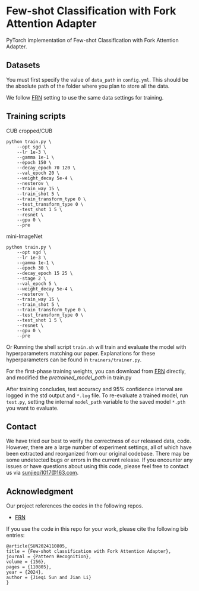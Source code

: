 # **Few-shot Classification with Fork Attention Adapter**

PyTorch implementation of Few-shot Classification with Fork Attention Adapter.

## Datasets

You must first specify the value of `data_path` in `config.yml`. This should be the absolute path of the folder where you plan to store all the data.

We follow [FRN](https://github.com/Tsingularity/FRN) setting to use the same data settings for training.

## Training scripts

CUB cropped/CUB

```
python train.py \
    --opt sgd \
    --lr 1e-3 \
    --gamma 1e-1 \
    --epoch 150 \
    --decay_epoch 70 120 \
    --val_epoch 20 \
    --weight_decay 5e-4 \
    --nesterov \
    --train_way 15 \
    --train_shot 5 \
    --train_transform_type 0 \
    --test_transform_type 0 \
    --test_shot 1 5 \
    --resnet \
    --gpu 0 \
    --pre
```

mini-ImageNet

```
python train.py \
    --opt sgd \
    --lr 1e-3 \
    --gamma 1e-1 \
    --epoch 30 \
    --decay_epoch 15 25 \
    --stage 2 \
    --val_epoch 5 \
    --weight_decay 5e-4 \
    --nesterov \
    --train_way 15 \
    --train_shot 5 \
    --train_transform_type 0 \
    --test_transform_type 0 \
    --test_shot 1 5 \
    --resnet \
    --gpu 0 \
    --pre
```

Or Running the shell script `train.sh` will train and evaluate the model with hyperparameters matching our paper. Explanations for these hyperparameters can be found in `trainers/trainer.py`.

For the first-phase training weights, you can download from [FRN](https://github.com/Tsingularity/FRN) directly, and modified the *pretrained_model_path*  in train.py

After training concludes, test accuracy and 95% confidence interval are logged in the std output and `*.log` file. To re-evaluate a trained model, run `test.py`, setting the internal `model_path` variable to the saved model `*.pth` you want to evaluate.

## Contact

We have tried our best to verify the correctness of our released data, code. However, there are a large number of experiment settings, all of which have been extracted and reorganized from our original codebase. There may be some undetected bugs or errors in the current release. If you encounter any issues or have questions about using this code, please feel free to contact us via sunjieqi1017@163.com.

## Acknowledgment

Our project references the codes in the following repos.

- [FRN](https://github.com/Tsingularity/FRN)

If you use the code in this repo for your work, please cite the following bib entries:

```
@article{SUN2024110805,
title = {Few-shot classification with Fork Attention Adapter},
journal = {Pattern Recognition},
volume = {156},
pages = {110805},
year = {2024},
author = {Jieqi Sun and Jian Li}
}
```


